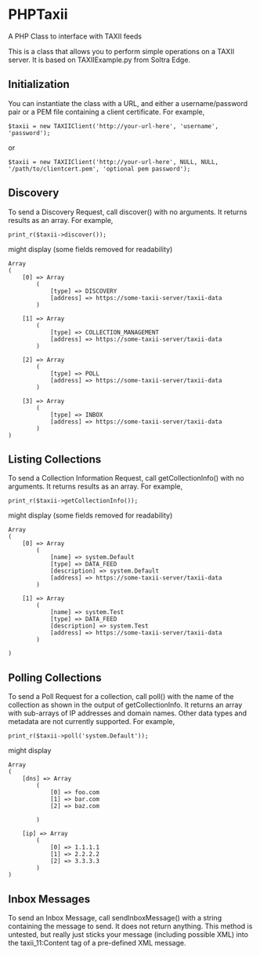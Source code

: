 # PHPTaxii
A PHP Class to interface with TAXII feeds

This is a class that allows you to perform simple operations on a TAXII
server.  It is based on TAXIIExample.py from Soltra Edge.

## Initialization

You can instantiate the class with a URL, and either a username/password
pair or a PEM file containing a client certificate. For example,

    $taxii = new TAXIIClient('http://your-url-here', 'username', 'password');

or

    $taxii = new TAXIIClient('http://your-url-here', NULL, NULL, '/path/to/clientcert.pem', 'optional pem password');

## Discovery

To send a Discovery Request, call discover() with no arguments. It returns
results as an array.  For example,

    print_r($taxii->discover());

might display (some fields removed for readability)

    Array
    (
        [0] => Array
            (
                [type] => DISCOVERY
                [address] => https://some-taxii-server/taxii-data
            )
    
        [1] => Array
            (
                [type] => COLLECTION_MANAGEMENT
                [address] => https://some-taxii-server/taxii-data
            )
    
        [2] => Array
            (
                [type] => POLL
                [address] => https://some-taxii-server/taxii-data
            )
    
        [3] => Array
            (
                [type] => INBOX
                [address] => https://some-taxii-server/taxii-data
            )
    )

## Listing Collections

To send a Collection Information Request, call getCollectionInfo() with no
arguments.  It returns results as an array.  For example,

    print_r($taxii->getCollectionInfo());

might display (some fields removed for readability)

    Array
    (
        [0] => Array
            (
                [name] => system.Default
                [type] => DATA_FEED
                [description] => system.Default
                [address] => https://some-taxii-server/taxii-data
            )
    
        [1] => Array
            (
                [name] => system.Test
                [type] => DATA_FEED
                [description] => system.Test
                [address] => https://some-taxii-server/taxii-data
            )
    
    )

## Polling Collections

To send a Poll Request for a collection, call poll() with the name of the
collection as shown in the output of getCollectionInfo.  It returns an array
with sub-arrays of IP addresses and domain names.  Other data types and
metadata are not currently supported. For example,

    print_r($taxii->poll('system.Default'));

might display

    Array
    (
        [dns] => Array
            (
                [0] => foo.com
                [1] => bar.com
                [2] => baz.com
    
            )
    
        [ip] => Array
            (
                [0] => 1.1.1.1
                [1] => 2.2.2.2
                [2] => 3.3.3.3
            )
    )

## Inbox Messages

To send an Inbox Message, call sendInboxMessage() with a string containing
the message to send.  It does not return anything.  This method is untested,
but really just sticks your message (including possible XML) into the
taxii_11:Content tag of a pre-defined XML message.
